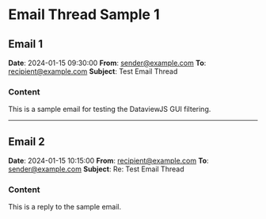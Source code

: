 # Email Thread Sample 1

## Email 1

**Date**: 2024-01-15 09:30:00
**From**: sender@example.com
**To**: recipient@example.com
**Subject**: Test Email Thread

### Content

This is a sample email for testing the DataviewJS GUI filtering.

---

## Email 2

**Date**: 2024-01-15 10:15:00
**From**: recipient@example.com
**To**: sender@example.com
**Subject**: Re: Test Email Thread

### Content

This is a reply to the sample email.